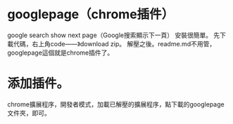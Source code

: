 # googlepage（chrome插件）
google search show next page（Google搜索顯示下一頁）
安裝很簡單。
先下載代碼，右上角code——》download zip。
解壓之後。readme.md不用管，googlepage這個就是chrome插件了。
# 添加插件。
chrome擴展程序，開發者模式，加載已解壓的擴展程序，點下載的googlepage文件夾，即可。
